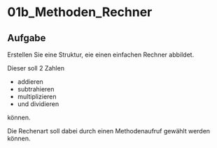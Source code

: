 # 01b_Methoden_Rechner

## Aufgabe

Erstellen Sie eine Struktur, eie einen einfachen Rechner abbildet.

Dieser soll 2 Zahlen 

- addieren
- subtrahieren
- multiplizieren
- und dividieren 

können.

Die Rechenart soll dabei durch einen Methodenaufruf gewählt werden können.
